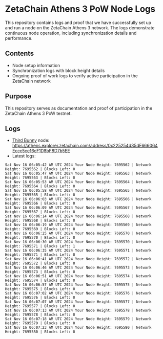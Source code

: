 # ZetaChain Athens 3 PoW Node Logs
This repository contains logs and proof that we have successfully set up and run a node on the ZetaChain Athens 3 network. The logs demonstrate continuous node operation, including synchronization details and performance.

## Contents
- Node setup information
- Synchronization logs with block height details
- Ongoing proof of work logs to verify active participation in the ZetaChain network

## Purpose
This repository serves as documentation and proof of participation in the ZetaChain Athens 3 PoW testnet.

## Logs

- [Third Bunny](https://thirdbunny.xyz/) node: https://athens.explorer.zetachain.com/address/0x225254d35dE666064Eccc5ce16eF1D8bF8D7b5EE
- Latest logs:
```
Sat Nov 16 06:05:42 AM UTC 2024 Your Node Height: 7695562 | Network Height: 7695562 | Blocks Left: 0
Sat Nov 16 06:05:47 AM UTC 2024 Your Node Height: 7695563 | Network Height: 7695563 | Blocks Left: 0
Sat Nov 16 06:05:53 AM UTC 2024 Your Node Height: 7695564 | Network Height: 7695564 | Blocks Left: 0
Sat Nov 16 06:05:58 AM UTC 2024 Your Node Height: 7695565 | Network Height: 7695565 | Blocks Left: 0
Sat Nov 16 06:06:03 AM UTC 2024 Your Node Height: 7695566 | Network Height: 7695566 | Blocks Left: 0
Sat Nov 16 06:06:09 AM UTC 2024 Your Node Height: 7695567 | Network Height: 7695567 | Blocks Left: 0
Sat Nov 16 06:06:14 AM UTC 2024 Your Node Height: 7695568 | Network Height: 7695568 | Blocks Left: 0
Sat Nov 16 06:06:19 AM UTC 2024 Your Node Height: 7695569 | Network Height: 7695569 | Blocks Left: 0
Sat Nov 16 06:06:25 AM UTC 2024 Your Node Height: 7695570 | Network Height: 7695570 | Blocks Left: 0
Sat Nov 16 06:06:30 AM UTC 2024 Your Node Height: 7695570 | Network Height: 7695571 | Blocks Left: 1
Sat Nov 16 06:06:35 AM UTC 2024 Your Node Height: 7695571 | Network Height: 7695571 | Blocks Left: 0
Sat Nov 16 06:06:41 AM UTC 2024 Your Node Height: 7695572 | Network Height: 7695572 | Blocks Left: 0
Sat Nov 16 06:06:46 AM UTC 2024 Your Node Height: 7695573 | Network Height: 7695573 | Blocks Left: 0
Sat Nov 16 06:06:51 AM UTC 2024 Your Node Height: 7695574 | Network Height: 7695574 | Blocks Left: 0
Sat Nov 16 06:06:57 AM UTC 2024 Your Node Height: 7695575 | Network Height: 7695575 | Blocks Left: 0
Sat Nov 16 06:07:02 AM UTC 2024 Your Node Height: 7695576 | Network Height: 7695576 | Blocks Left: 0
Sat Nov 16 06:07:07 AM UTC 2024 Your Node Height: 7695577 | Network Height: 7695577 | Blocks Left: 0
Sat Nov 16 06:07:13 AM UTC 2024 Your Node Height: 7695578 | Network Height: 7695578 | Blocks Left: 0
Sat Nov 16 06:07:18 AM UTC 2024 Your Node Height: 7695579 | Network Height: 7695579 | Blocks Left: 0
Sat Nov 16 06:07:23 AM UTC 2024 Your Node Height: 7695580 | Network Height: 7695580 | Blocks Left: 0
```
